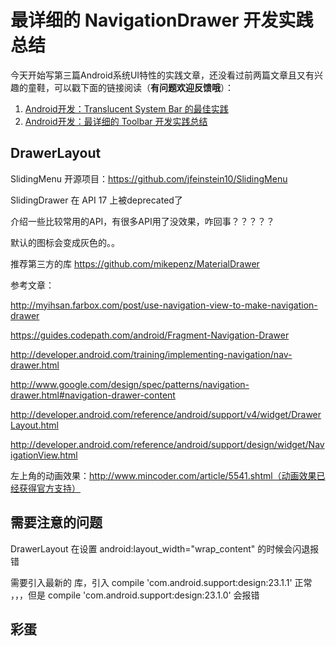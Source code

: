 # 最详细的 NavigationDrawer 开发实践总结 

今天开始写第三篇Android系统UI特性的实践文章，还没看过前两篇文章且又有兴趣的童鞋，可以戳下面的链接阅读（**有问题欢迎反馈哦**）：

1. [Android开发：Translucent System Bar 的最佳实践](http://www.jianshu.com/p/0acc12c29c1b)
2. [Android开发：最详细的 Toolbar 开发实践总结](http://www.jianshu.com/p/79604c3ddcae)



## DrawerLayout 

SlidingMenu 开源项目：https://github.com/jfeinstein10/SlidingMenu

SlidingDrawer 在 API 17 上被deprecated了

介绍一些比较常用的API，有很多API用了没效果，咋回事？？？？？

默认的图标会变成灰色的。。

推荐第三方的库 https://github.com/mikepenz/MaterialDrawer

参考文章：

http://myihsan.farbox.com/post/use-navigation-view-to-make-navigation-drawer

https://guides.codepath.com/android/Fragment-Navigation-Drawer

http://developer.android.com/training/implementing-navigation/nav-drawer.html

http://www.google.com/design/spec/patterns/navigation-drawer.html#navigation-drawer-content

http://developer.android.com/reference/android/support/v4/widget/DrawerLayout.html

http://developer.android.com/reference/android/support/design/widget/NavigationView.html

左上角的动画效果：http://www.mincoder.com/article/5541.shtml（动画效果已经获得官方支持）


## 需要注意的问题

DrawerLayout 在设置 android:layout_width="wrap_content" 的时候会闪退报错

需要引入最新的 库，引入 compile 'com.android.support:design:23.1.1' 正常 ，，，但是 compile 'com.android.support:design:23.1.0' 会报错


## 彩蛋

